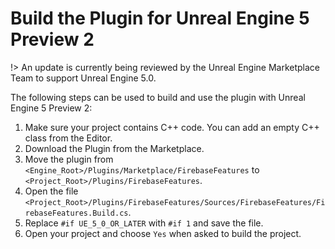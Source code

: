 # Build the Plugin for Unreal Engine 5 Preview 2

!> An update is currently being reviewed by the Unreal Engine Marketplace Team to support Unreal Engine 5.0.

The following steps can be used to build and use the plugin with Unreal Engine 5 Preview 2:

1. Make sure your project contains C++ code. You can add an empty C++ class from the Editor.
1. Download the Plugin from the Marketplace.
2. Move the plugin from `<Engine_Root>/Plugins/Marketplace/FirebaseFeatures` to `<Project_Root>/Plugins/FirebaseFeatures`.
3. Open the file `<Project_Root>/Plugins/FirebaseFeatures/Sources/FirebaseFeatures/FirebaseFeatures.Build.cs`.
4. Replace `#if UE_5_0_OR_LATER` with `#if 1` and save the file.
5. Open your project and choose `Yes` when asked to build the project.
